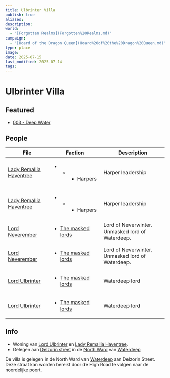```yaml
---
title: Ulbrinter Villa
publish: true
aliases: 
description: 
world:
  - "[Forgotten Realms](Forgotten%20Realms.md)"
campaign:
  - "[Hoard of the Dragon Queen](Hoard%20of%20the%20Dragon%20Queen.md)"
type: place
image: 
date: 2025-07-15
last_modified: 2025-07-14
tags: 
---
```

# Ulbrinter Villa

## Featured
- [003 - Deep Water](/content/Adventures/003%20-%20Deep%20Water.md)

## People
| File                                                                                 | Faction                                                                       | Description                                      |
| ------------------------------------------------------------------------------------ | ----------------------------------------------------------------------------- | ------------------------------------------------ |
| [Lady Remallia Haventree](/content/Characters/Lady%20Remallia%20Haventree.md)           | <ul><li><ul><li><ul><li>Harpers</li></ul></li></ul></li></ul>                 | Harper leadership                                |
| [Lady Remallia Haventree](Lady%20Remallia%20Haventree.md) | <ul><li><ul><li><ul><li>Harpers</li></ul></li></ul></li></ul>                 | Harper leadership                                |
| [Lord Neverember](/content/Characters/Lord%20Neverember.md)                           | <ul><li>[The masked lords](content/Factions/The%20masked%20lords.md.md)</li></ul> | Lord of Neverwinter. Unmasked lord of Waterdeep. |
| [Lord Neverember](Lord%20Neverember.md)                 | <ul><li>[The masked lords](The%20masked%20lords.md)</li></ul>                 | Lord of Neverwinter. Unmasked lord of Waterdeep. |
| [Lord Ulbrinter](/content/Characters/Lord%20Ulbrinter.md)                             | <ul><li>[The masked lords](content/Factions/The%20masked%20lords.md.md)</li></ul> | Waterdeep lord                                   |
| [Lord Ulbrinter](Lord%20Ulbrinter.md)                   | <ul><li>[The masked lords](The%20masked%20lords.md)</li></ul>                 | Waterdeep lord                                   |

## Info
* Woning van [Lord Ulbrinter](/content/Characters/Lord%20Ulbrinter.md) en [Lady Remallia Haventree](/content/Characters/Lady%20Remallia%20Haventree.md). 
* Gelegen aan [Delzorin street](Delzorin%20street.md) in de [North Ward](North%20Ward.md) van [Waterdeep](/content/Atlas/Sword%20Coast/Waterdeep/index.md)

De villa is gelegen in de North Ward van [Waterdeep](/content/Atlas/Sword%20Coast/Waterdeep/index.md) aan Delzorin Street. Deze straat kan worden bereikt door de High Road te volgen naar de noordelijke poort.

